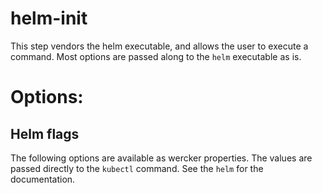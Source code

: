 # helm-init

This step vendors the helm executable, and allows the user to execute a
command. Most options are passed along to the `helm` executable as is.

# Options:


## Helm flags

The following options are available as wercker properties. The values are passed
directly to the `kubectl` command. See the `helm` for the documentation.
